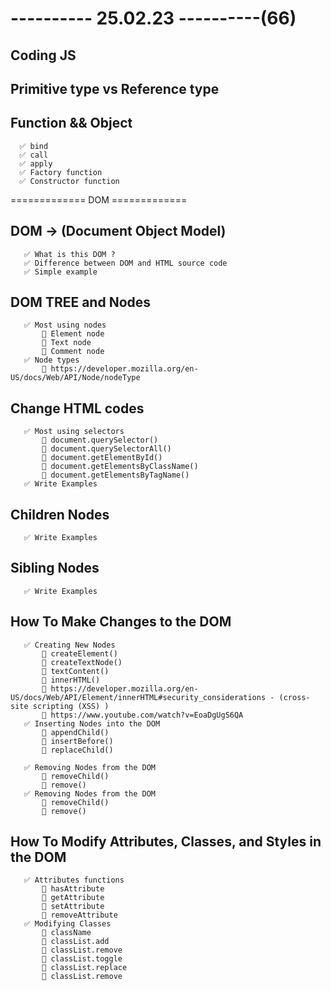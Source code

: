 # ---------- 25.02.23 ----------(66)

## Coding JS

## Primitive type vs Reference type

## Function && Object

      ✅ bind
      ✅ call
      ✅ apply
      ✅ Factory function
      ✅ Constructor function

============= DOM =============

## DOM -> (Document Object Model)

       ✅ What is this DOM ?
       ✅ Difference between DOM and HTML source code
       ✅ Simple example

## DOM TREE and Nodes

       ✅ Most using nodes
           🔷 Element node
           🔷 Text node
           🔷 Comment node
       ✅ Node types
           🔷 https://developer.mozilla.org/en-US/docs/Web/API/Node/nodeType

## Change HTML codes

       ✅ Most using selectors
           🔷 document.querySelector()
           🔷 document.querySelectorAll()
           🔷 document.getElementById()
           🔷 document.getElementsByClassName()
           🔷 document.getElementsByTagName()
       ✅ Write Examples

## Children Nodes

       ✅ Write Examples

## Sibling Nodes

       ✅ Write Examples

## How To Make Changes to the DOM

       ✅ Creating New Nodes
           🔷 createElement()
           🔷 createTextNode()
           🔷 textContent()
           🔷 innerHTML()
           🔷 https://developer.mozilla.org/en-US/docs/Web/API/Element/innerHTML#security_considerations - (cross-site scripting (XSS) )
           🔷 https://www.youtube.com/watch?v=EoaDgUgS6QA
       ✅ Inserting Nodes into the DOM
           🔷 appendChild()
           🔷 insertBefore()
           🔷 replaceChild()

       ✅ Removing Nodes from the DOM
           🔷 removeChild()
           🔷 remove()
       ✅ Removing Nodes from the DOM
           🔷 removeChild()
           🔷 remove()

## How To Modify Attributes, Classes, and Styles in the DOM

       ✅ Attributes functions
           🔷 hasAttribute
           🔷 getAttribute
           🔷 setAttribute
           🔷 removeAttribute
       ✅ Modifying Classes
           🔷 className
           🔷 classList.add
           🔷 classList.remove
           🔷 classList.toggle
           🔷 classList.replace
           🔷 classList.remove
